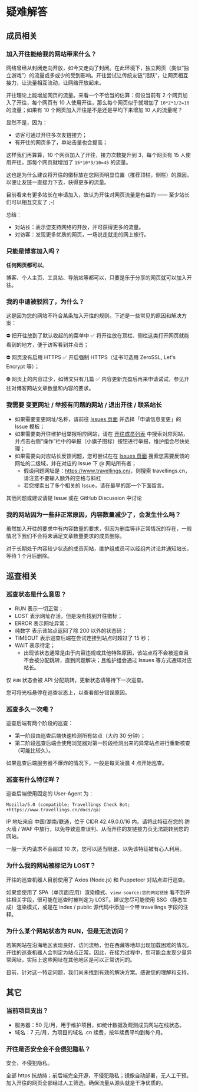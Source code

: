 # 疑难解答

## 成员相关

### 加入开往能给我的网站带来什么？

网络曾经从封闭走向开放，如今又走向了封闭。在此环境下，独立网页（类似“独立游戏”）的流量或多或少的受到影响。开往尝试让传统友链“活跃”，让网页相互接力，让流量相互流动，让网络开放起来。

开往理论上能增加网页的流量。来看一个不恰当的估算：假设当前有 2 个网页加入了开往，每个网页有 10 人使用开往，那么每个网页似乎就增加了 `10*2*1/2=10` 的流量；如果有 10 个网页加入开往是不是还是平均下来增加 10 人的流量呢？

显然不是，因为：

- 访客可通过开往多次友链接力；
- 有开往的网页多了，单站击量也会提高；

这样我们再算算，10 个网页加入了开往，接力次数提升到 3，每个网页有 15 人使用开往，那每个网页就增加了 `15*10*3/10=45` 的流量。

这也是为什么建议将开往的徽标放在您网页明显位置（推荐顶栏，侧栏）的原因，以便让友链一直接力下去，获得更多的流量。

目前看来有更多站长在申请加入，故认为开往对网页流量是有益的 —— 至少站长们可以相互交友了 ;-)

总结：

- 对站长：表示您支持网络的开放，并可获得更多的流量。
- 对访客：发现更多优质的网页，一场说走就走的网上旅行。

### 只能是博客加入吗？

**任何网页都可以**。

博客、个人主页、工具站、导航站等都可以，只要是乐于分享的网页就可以加入开往。

### 我的申请被驳回了，为什么？

这是因为您的网站不符合某条加入开往的规则。下述是一些常见的原因和解决方案：

⛔ 把开往放到了默认收起的的菜单中
✅ 将开往放在顶栏、侧栏这类打开网页就能看到的地方，便于访客看到并点击；

⛔ 网页没有启用 HTTPS
✅ 开启强制 HTTPS（证书可选用 ZeroSSL, Let's Encrypt 等）；

⛔ 网页上的内容过少，如博文只有几篇
✅ 内容更新充盈后再来申请试试，参见开往对博客网站文章数量和内容的要求。

### 我需要 变更网址 / 举报有问题的网站 / 退出开往 / 联系站长

- 如果需要变更网址/名称，请前往 [Issues 页面](https://github.com/travellings-link/travellings/issues) 并选择「申请信息变更」的 Issue 模板；
- 如果需要向开往维护组举报相应网站，请在 [开往成员列表](https://list.travellings.cn/) 中搜索对应网站，并点击右侧“操作”栏中的举报（小旗子图标）按钮进行举报，维护组会尽快处理；
- 如果需要向对应站长反馈问题，您可尝试在在 [Issues 页面](https://github.com/travellings-link/travellings/issues) 搜索您需要反馈的网址的二级域，并在对应的 Issue 下 @ 网站所有者；
  - 假设问题网址是：<https://www.travellings.cn/>，则搜索 travellings.cn，请注意不要输入额外的空格与斜杠
  - 若您搜索出了多个相关的 Issue，请在最早的那一个下面留言。

其他问题或建议请提 Issue 或在 GitHub Discussion 中讨论

### 我的网站因为一些非正常原因，内容数量减少了，会发生什么吗？

虽然加入开往的要求中有内容数量的要求，但因为删库等非正常情况的存在，一般情况下我们不会将未满足文章数量要求的成员删除。

对于长期处于内容较少状态的成员网站，维护组成员可以经组内讨论并通知站长，等待 1 个月后删除。

## 巡查相关

### 巡查状态是什么意思？

- RUN 表示一切正常；
- LOST 表示网址存活，但是没有找到开往徽标；
- ERROR 表示网址异常；
- 纯数字 表示该站点返回了除 200 以外的状态码；
- TIMEOUT 表示巡查后端在尝试连接到站点时超过了 15 秒；
- WAIT 表示待定；
  - 出现该状态通常是由于内容违规或其他特殊原因，该站点将不会被巡查且不会被分配跳转，直到问题解决；且维护组会通过 Issues 等方式通知对应站长。

仅 `RUN` 状态会被 API 分配跳转，更新状态请等待下一次巡查。

您可将光标悬停在巡查状态上，以查看部分错误原因。

### 巡查多久一次嘞？

巡查后端有两个阶段的巡查：

- 第一阶段由巡查后端快速检测所有站点（大约 30 分钟）；
- 第二阶段巡查后端会使用浏览器对第一阶段检测出来的异常站点进行重新核查（可能比较久）。

如果巡查后端服务器不爆炸的情况下，一般是每天凌晨 4 点开始巡查。

### 巡查有什么特征咩？

巡查后端使用固定的 User-Agent 为：

`Mozilla/5.0 (compatible; Travellings Check Bot; +https://www.travellings.cn/docs/qa)`  

IP 地址来自 中国/湖南/联通，位于 CIDR 42.49.0.0/16 内。请将此特征在您的 防火墙 / WAF 中放行，以免导致巡查误判、从而开往的友链接力页无法跳转到您的网站。  

一般一天内请求不会超过 10 次，您可以适当限速、以免该特征被有心人利用。

### 为什么我的网站被标记为 LOST？

开往的巡查机器人目前使用了 Axios (Node.js) 和 Puppeteer 对站点进行巡查。

如果您使用了 SPA（单页面应用）渲染模式、`view-source:您的网站链接` 看不到开往相关字段，很可能在巡查时被判定为 LOST。建议您尽可能使用 SSG（静态生成）渲染模式，或是在 index / public 源代码中添加一个带 travellings 字段的注释。

### 为什么某个网站状态为 RUN，但是无法访问？

若某网站在沿海地区表现良好、访问流畅，但在西藏等地却出现加载困难的情况，开往的巡查机器人会判定为站点正常。因此，在接力过程中，您可能会发现少量异常网址，实际上这些网址在其他地区是可以正常访问的。

目前，针对这一特定问题，我们尚未找到有效的解决方案。感谢您的理解和支持。

## 其它

### 当前项目支出？

- 服务器：50 元/月，用于维护项目，如统计数据及观测成员网站在线状态。
- 域名：7 元/月，为项目的域名 .cn 续费，按年续费平均到每个月。

### 开往是否安全会不会侵犯隐私？

安全，不侵犯隐私。

全部 https 抗劫持；前后端完全开源，不侵犯隐私；镜像自动部署，无人工干预。加入开往的网页全部经过人工筛选，确保流量从源头就是干净优质的。
